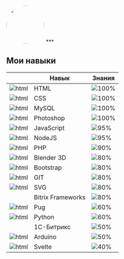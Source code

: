 
<img src="https://avatars.githubusercontent.com/u/59487825?s=400&u=2ac2f10ce1304d9b8588d7527031e4bb9c343f12&v=4" width="100" height="100" style="border-radius:50%">
***

## Мои навыки

|                                                   | Навык             | Знания                               |
| ------------------------------------------------- | ----------------- | ------------------------------------ |
| ![html](https://skillicons.dev/icons?i=html)      | HTML              | ![100%](https://progress-bar.dev/100)|
| ![html](https://skillicons.dev/icons?i=css)       | CSS               | ![100%](https://progress-bar.dev/100)|
| ![html](https://skillicons.dev/icons?i=mysql)     | MySQL             | ![100%](https://progress-bar.dev/100)|
| ![html](https://skillicons.dev/icons?i=ps)        | Photoshop         | ![100%](https://progress-bar.dev/100)|
| ![html](https://skillicons.dev/icons?i=js)        | JavaScript        | ![95%](https://progress-bar.dev/95)  |
| ![html](https://skillicons.dev/icons?i=nodejs)    | NodeJS            | ![95%](https://progress-bar.dev/95)  |
| ![html](https://skillicons.dev/icons?i=php)       | PHP               | ![90%](https://progress-bar.dev/90)  |
| ![html](https://skillicons.dev/icons?i=blender)   | Blender 3D        | ![80%](https://progress-bar.dev/80)  |
| ![html](https://skillicons.dev/icons?i=bootstrap) | Bootstrap         | ![80%](https://progress-bar.dev/80)  |
| ![html](https://skillicons.dev/icons?i=git)       | GIT               | ![80%](https://progress-bar.dev/80)  |
| ![html](https://skillicons.dev/icons?i=svg)       | SVG               | ![80%](https://progress-bar.dev/80)  |
|                                                   | Bitrix Frameworks | ![80%](https://progress-bar.dev/80)  |
| ![html](https://skillicons.dev/icons?i=pug)       | Pug               | ![60%](https://progress-bar.dev/60)  |
| ![html](https://skillicons.dev/icons?i=py)        | Python            | ![60%](https://progress-bar.dev/60)  |
|                                                   | 1С-Битрикс        | ![50%](https://progress-bar.dev/50)  |
| ![html](https://skillicons.dev/icons?i=arduino)   | Arduino           | ![50%](https://progress-bar.dev/50)  |
| ![html](https://skillicons.dev/icons?i=svelte)    | Svelte            | ![40%](https://progress-bar.dev/40)  |